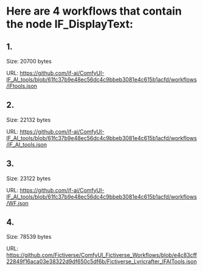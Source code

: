 # Here are 4 workflows that contain the node IF_DisplayText:

## 1. 

Size: 20700 bytes

URL: https://github.com/if-ai/ComfyUI-IF_AI_tools/blob/61fc37b9e48ec56dc4c9bbeb3081e4c615b1acfd/workflows/IFtools.json

## 2. 

Size: 22132 bytes

URL: https://github.com/if-ai/ComfyUI-IF_AI_tools/blob/61fc37b9e48ec56dc4c9bbeb3081e4c615b1acfd/workflows/IF_AI_tools.json

## 3. 

Size: 23122 bytes

URL: https://github.com/if-ai/ComfyUI-IF_AI_tools/blob/61fc37b9e48ec56dc4c9bbeb3081e4c615b1acfd/workflows/WF.json

## 4. 

Size: 78539 bytes

URL: https://github.com/Fictiverse/ComfyUI_Fictiverse_Workflows/blob/e4c83cff22849f16aca03e38322d9df650c5df6b/Fictiverse_Lyricrafter_IFAITools.json

